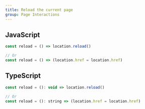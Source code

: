 ```yaml
---
title: Reload the current page
group: Page Interactions
---
```


## JavaScript

```js
const reload = () => location.reload()

// Or
const reload = () => (location.href = location.href)
```

## TypeScript

```js
const reload = (): void => location.reload()

// Or
const reload = (): string => (location.href = location.href)
```
